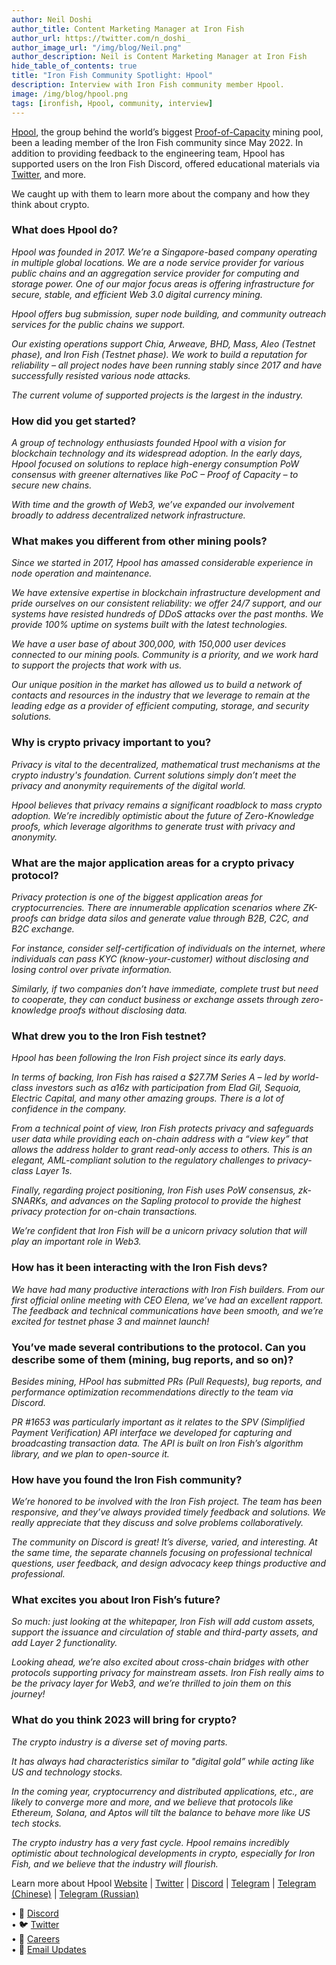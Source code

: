 ```yaml
---
author: Neil Doshi
author_title: Content Marketing Manager at Iron Fish
author_url: https://twitter.com/n_doshi_
author_image_url: "/img/blog/Neil.png"
author_description: Neil is Content Marketing Manager at Iron Fish
hide_table_of_contents: true
title: "Iron Fish Community Spotlight: Hpool"
description: Interview with Iron Fish community member Hpool.
image: /img/blog/hpool.png
tags: [ironfish, Hpool, community, interview]
---
```


[Hpool](http://bit.ly/3Yba7UQ), the group behind the world’s biggest [Proof-of-Capacity](https://www.investopedia.com/terms/p/proof-capacity-cryptocurrency.asp#:~:text=Proof%20of%20capacity%20(PoC)%20is,mining%20rights%20and%20validate%20transactions.) mining pool, been a leading member of the Iron Fish community since May 2022. In addition to providing feedback to the engineering team, Hpool has supported users on the Iron Fish Discord, offered educational materials via [Twitter](https://twitter.com/HPOOL_Official), and more. 

We caught up with them to learn more about the company and how they think about crypto.

### What does Hpool do?
*Hpool was founded in 2017. We’re a Singapore-based company operating in multiple global locations. We are a node service provider for various public chains and an aggregation service provider for computing and storage power. One of our major focus areas is offering infrastructure for secure, stable, and efficient Web 3.0 digital currency mining.*  

*Hpool offers bug submission, super node building, and community outreach services for the public chains we support.*  

*Our existing operations support Chia, Arweave, BHD, Mass, Aleo (Testnet phase), and Iron Fish (Testnet phase). We work to build a reputation for reliability – all project nodes have been running stably since 2017 and have successfully resisted various node attacks.* 

*The current volume of supported projects is the largest in the industry.*

### How did you get started?
*A group of technology enthusiasts founded Hpool with a vision for blockchain technology and its widespread adoption. In the early days, Hpool focused on solutions to replace high-energy consumption PoW consensus with greener alternatives like PoC – Proof of Capacity – to secure new chains.*

*With time and the growth of Web3, we’ve expanded our involvement broadly to address decentralized network infrastructure.*

### What makes you different from other mining pools?
*Since we started in 2017, Hpool has amassed considerable experience in node operation and maintenance.* 

*We have extensive expertise in blockchain infrastructure development and pride ourselves on our consistent reliability: we offer 24/7 support, and our systems have resisted hundreds of DDoS attacks over the past months. We provide 100% uptime on systems built with the latest technologies.* 

*We have a user base of about 300,000, with 150,000 user devices connected to our mining pools. Community is a priority, and we work hard to support the projects that work with us.* 

*Our unique position in the market has allowed us to build a network of contacts and resources in the industry that we leverage to remain at the leading edge as a provider of efficient computing, storage, and security solutions.*

### Why is crypto privacy important to you?  
*Privacy is vital to the decentralized, mathematical trust mechanisms at the crypto industry's foundation. Current solutions simply don’t meet the privacy and anonymity requirements of the digital world.* 

*Hpool believes that privacy remains a significant roadblock to mass crypto adoption. We’re incredibly optimistic about the future of Zero-Knowledge proofs, which leverage algorithms to generate trust with privacy and anonymity.*

### What are the major application areas for a crypto privacy protocol? 
*Privacy protection is one of the biggest application areas for cryptocurrencies. There are innumerable application scenarios where ZK-proofs can bridge data silos and generate value through B2B, C2C, and B2C exchange.*

*For instance, consider self-certification of individuals on the internet, where individuals can pass KYC (know-your-customer) without disclosing and losing control over private information.* 

*Similarly, if two companies don’t have immediate, complete trust but need to cooperate, they can conduct business or exchange assets through zero-knowledge proofs without disclosing data.*

### What drew you to the Iron Fish testnet?
*Hpool has been following the Iron Fish project since its early days.* 

*In terms of backing, Iron Fish has raised a $27.7M Series A –  led by world-class investors such as a16z with participation from Elad Gil, Sequoia, Electric Capital, and many other amazing groups. There is a lot of confidence in the company.*

*From a technical point of view, Iron Fish protects privacy and safeguards user data while providing each on-chain address with a “view key” that allows the address holder to grant read-only access to others. This is an elegant, AML-compliant solution to the regulatory challenges to privacy-class Layer 1s.*

*Finally, regarding project positioning, Iron Fish uses PoW consensus, zk-SNARKs, and advances on the Sapling protocol to provide the highest privacy protection for on-chain transactions.* 

*We’re confident that Iron Fish will be a unicorn privacy solution that will play an important role in Web3.* 

### How has it been interacting with the Iron Fish devs?
*We have had many productive interactions with Iron Fish builders. From our first official online meeting with CEO Elena, we’ve had an excellent rapport. The feedback and technical communications have been smooth, and we’re excited for testnet phase 3 and mainnet launch!*

### You’ve made several contributions to the protocol. Can you describe some of them (mining, bug reports, and so on)?
*Besides mining, HPool has submitted PRs (Pull Requests), bug reports, and performance optimization recommendations directly to the team via Discord.* 

*PR #1653 was particularly important as it relates to the SPV (Simplified Payment Verification) API interface we developed for capturing and broadcasting transaction data. The API is built on Iron Fish’s algorithm library, and we plan to open-source it.* 

### How have you found the Iron Fish community? 
*We’re honored to be involved with the Iron Fish project. The team has been responsive, and they’ve always provided timely feedback and solutions. We really appreciate that they discuss and solve problems collaboratively.*

*The community on Discord is great! It’s diverse, varied, and interesting. At the same time, the separate channels focusing on professional technical questions, user feedback, and design advocacy keep things productive and professional.*

### What excites you about Iron Fish’s future?
*So much: just looking at the whitepaper, Iron Fish will add custom assets, support the issuance and circulation of stable and third-party assets, and add Layer 2 functionality.*

*Looking ahead, we’re also excited about cross-chain bridges with other protocols supporting privacy for mainstream assets. Iron Fish really aims to be the privacy layer for Web3, and we’re thrilled to join them on this journey!*

### What do you think 2023 will bring for crypto?
*The crypto industry is a diverse set of moving parts.*

*It has always had characteristics similar to "digital gold” while acting like US and technology stocks.*

*In the coming year, cryptocurrency and distributed applications, etc., are likely to converge more and more, and we believe that protocols like Ethereum, Solana, and Aptos will tilt the balance to behave more like US tech stocks.* 

*The crypto industry has a very fast cycle. Hpool remains incredibly optimistic about technological developments in crypto, especially for Iron Fish, and we believe that the industry will flourish.*

Learn more about Hpool
[Website](http://bit.ly/3Yba7UQ) | [Twitter](https://twitter.com/HPOOL_Official) | [Discord](https://discord.gg/FHEsvEczQJ) | [Telegram](https://t.me/Hpool_Global) | [Telegram (Chinese)](https://t.me/Hpool_Chinese) | [Telegram (Russian)](https://t.me/Hpool_Russian)

 
• 🎤 [Discord](https://discord.gg/ironfish)   
• 🐦 [Twitter](https://twitter.com/ironfishcrypto)   
• 🚀 [Careers](https://ironfish.network/careers)   
• 📧 [Email Updates](https://ironfish.network/#email-signup)

